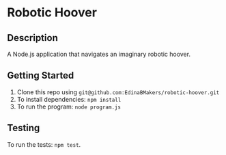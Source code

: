 # Robotic Hoover

## Description

A Node.js application that navigates an imaginary robotic hoover.

## Getting Started

1. Clone this repo using `git@github.com:EdinaBMakers/robotic-hoover.git`
2. To install dependencies: `npm install`
3. To run the program: `node program.js`

## Testing

To run the tests: `npm test`.
